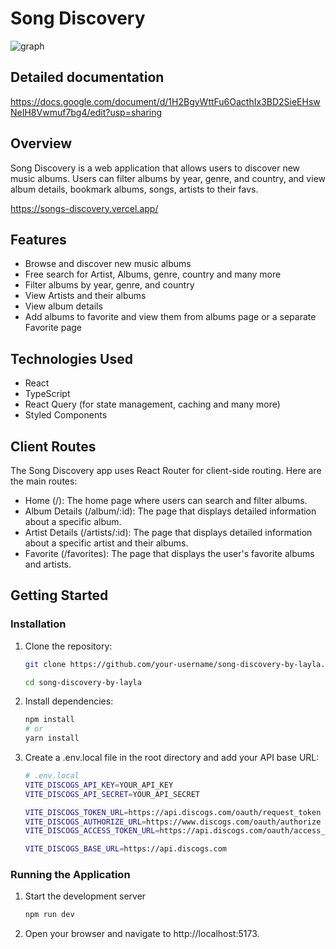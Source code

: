 # Song Discovery

![graph](https://github.com/user-attachments/assets/14e41c30-5727-48e0-b8f3-f3954a2cbac3)

## Detailed documentation

https://docs.google.com/document/d/1H2BgyWttFu6OacthIx3BD2SieEHswNeIH8Vwmuf7bg4/edit?usp=sharing

## Overview

Song Discovery is a web application that allows users to discover new music albums. Users can filter albums by year, genre, and country, and view album details, bookmark albums, songs, artists to their favs.

https://songs-discovery.vercel.app/

## Features

- Browse and discover new music albums
- Free search for Artist, Albums, genre, country and many more
- Filter albums by year, genre, and country
- View Artists and their albums
- View album details
- Add albums to favorite and view them from albums page or a separate Favorite page


## Technologies Used

- React
- TypeScript
- React Query (for state management, caching and many more)
- Styled Components

## Client Routes

The Song Discovery app uses React Router for client-side routing. Here are the main routes:

- Home (/): The home page where users can search and filter albums.
- Album Details (/album/:id): The page that displays detailed information about a specific album.
- Artist Details (/artists/:id): The page that displays detailed information about a specific artist and their albums.
- Favorite (/favorites): The page that displays the user's favorite albums and artists.

## Getting Started

### Installation

1. Clone the repository:
   ```sh
   git clone https://github.com/your-username/song-discovery-by-layla.git

   cd song-discovery-by-layla
2. Install dependencies:
    ```sh
   npm install
    # or
    yarn install
3. Create a .env.local file in the root directory and add your API base URL:
    ```sh
    # .env.local
    VITE_DISCOGS_API_KEY=YOUR_API_KEY
    VITE_DISCOGS_API_SECRET=YOUR_API_SECRET

    VITE_DISCOGS_TOKEN_URL=https://api.discogs.com/oauth/request_token
    VITE_DISCOGS_AUTHORIZE_URL=https://www.discogs.com/oauth/authorize
    VITE_DISCOGS_ACCESS_TOKEN_URL=https://api.discogs.com/oauth/access_token

    VITE_DISCOGS_BASE_URL=https://api.discogs.com
### Running the Application
  1. Start the development server
      ```sh
     npm run dev
  2. Open your browser and navigate to http://localhost:5173.
